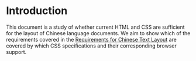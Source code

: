 # Introduction

This document is a study of whether current HTML and CSS are sufficient for the layout of Chinese language documents. We aim to show which of the requirements covered in the [Requirements for Chinese Text Layout](https://www.w3.org/TR/clreq/) are covered by which CSS specifications and their corresponding browser support.